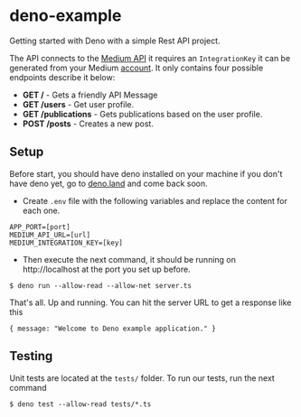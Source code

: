 # deno-example
Getting started with Deno with a simple Rest API project.

The API connects to the [Medium API](https://github.com/Medium/medium-api-docs) it requires an `IntegrationKey` it can be generated from your Medium [account](https://medium.com/me/settings). It only contains four possible endpoints describe it below:
- **GET /**  - Gets a friendly API Message
- **GET /users** - Get user profile.
- **GET /publications** - Gets publications based on the user profile.
- **POST /posts** - Creates a new post.

## Setup

Before start, you should have deno installed on your machine if you don't have deno yet, go to [deno.land](https://deno.land/#installation) and come back soon.

- Create `.env` file with the following variables and replace the content for each one. 

``` shell
APP_PORT=[port]
MEDIUM_API_URL=[url]
MEDIUM_INTEGRATION_KEY=[key]
```

-  Then execute the next command, it should be running on http://localhost at the port you set up before.

``` shell
$ deno run --allow-read --allow-net server.ts
```

That's all. Up and running. You can hit the server URL to get a response like this

``` shell
{ message: "Welcome to Deno example application." }
```

## Testing

Unit tests are located at the `tests/` folder. To run our tests, run the next command

``` shell
$ deno test --allow-read tests/*.ts
```
